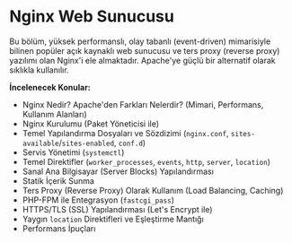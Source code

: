 # Nginx Web Sunucusu

Bu bölüm, yüksek performanslı, olay tabanlı (event-driven) mimarisiyle bilinen popüler açık kaynaklı web sunucusu ve ters proxy (reverse proxy) yazılımı olan Nginx'i ele almaktadır. Apache'ye güçlü bir alternatif olarak sıklıkla kullanılır.

**İncelenecek Konular:**

*   Nginx Nedir? Apache'den Farkları Nelerdir? (Mimari, Performans, Kullanım Alanları)
*   Nginx Kurulumu (Paket Yöneticisi ile)
*   Temel Yapılandırma Dosyaları ve Sözdizimi (`nginx.conf`, `sites-available`/`sites-enabled`, `conf.d`)
*   Servis Yönetimi (`systemctl`)
*   Temel Direktifler (`worker_processes`, `events`, `http`, `server`, `location`)
*   Sanal Ana Bilgisayar (Server Blocks) Yapılandırması
*   Statik İçerik Sunma
*   Ters Proxy (Reverse Proxy) Olarak Kullanım (Load Balancing, Caching)
*   PHP-FPM ile Entegrasyon (`fastcgi_pass`)
*   HTTPS/TLS (SSL) Yapılandırması (Let's Encrypt ile)
*   Yaygın `location` Direktifleri ve Eşleştirme Mantığı
*   Performans İpuçları
